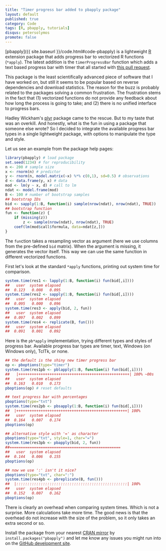```yaml
---
title: "Timer progress bar added to pbapply package"
layout: default
published: true
category: Code
tags: [R, pbapply, tutorials]
disqus: petersolymos
promote: false
---
```


[pbapply]({{ site.baseurl }}/code.html#code-pbapply)
is a lightweight [R](http://www.r-project.org) extension package
that adds progress bar to vectorized R functions (`*apply`).
The latest addition is the `timerProgressBar` function which adds a text based
progress bar with timer that all started with
[this pull request](https://github.com/psolymos/pbapply/pull/4).

This package is the least scientifically advanced piece of software
that I have worked on, but still it seems to be popular based on
reverse dependencies and download statistics.
The reason for the buzz is probably related to the packages
solving a common frustration. The frustration stems in the
fact that (1) vectorized functions do not provide any feedback
about how long the process is going to take;
and (2) there is no unified interface to progress bars.

Hadley Wickham's [plyr](https://cran.r-project.org/web/packages/plyr/index.html) package came to the rescue. But to my taste that was an overkill. And honestly,
what is the fun in using a package that someone else wrote?
So I decided to integrate the available progress bar types in a single
lightweight package, with options to manipulate the type and style.

Let us see an example from the package help pages:

```r
library(pbapply) # load package
set.seed(1234) # for reproducibility
n <- 200 # sample size
x <- rnorm(n) # predictor
y <- rnorm(n, model.matrix(~x) %*% c(0,1), sd=0.5) # observations
d <- data.frame(y, x) # data
mod <- lm(y ~ x, d) # call to lm
ndat <- model.frame(mod)
B <- 100 # number of bootstrap samples
## bootstrap IDs
bid <- sapply(1:B, function(i) sample(nrow(ndat), nrow(ndat), TRUE))
## bootstrap function
fun <- function(z) {
    if (missing(z))
        z <- sample(nrow(ndat), nrow(ndat), TRUE)
    coef(lm(mod$call$formula, data=ndat[z,]))
}
```

The `fun`ction takes a resampling vector as argument (here we use
columns from the pre-defined `bid` matrix). When the argument is missing,
it generates the vector itself. This way we can use the same
function in different vectorized functions.

First let's look at the standard `*apply` functions, printing out
system time for comparison.

```r
system.time(res1 <- lapply(1:B, function(i) fun(bid[,i])))
##   user  system elapsed
##  0.123   0.008   0.095
system.time(res2 <- sapply(1:B, function(i) fun(bid[,i])))
##   user  system elapsed
##  0.095   0.000   0.096
system.time(res3 <- apply(bid, 2, fun))
##   user  system elapsed
##  0.097   0.002   0.099
system.time(res4 <- replicate(B, fun()))
##   user  system elapsed
##  0.091   0.001   0.092
```

Here is the `pb*apply` implementation, trying different types and
styles of progress bar. Available progress bar types are timer, text,
Windows (on Windows only), TclTk, or none.

```r
## the default is the shiny new timer progress bar
op <- pboptions(type="timer")
system.time(res1pb <- pblapply(1:B, function(i) fun(bid[,i])))
##   |++++++++++++++++++++++++++++++++++++++++++++++++++| 100% ~00s         
##   user  system elapsed
##  0.163   0.010   0.173
pboptions(op) # reset defaults

## text progress bar with percentages
pboptions(type="txt")
system.time(res2pb <- pbsapply(1:B, function(i) fun(bid[,i])))
##  |++++++++++++++++++++++++++++++++++++++++++++++++++| 100%
##   user  system elapsed
##  0.164   0.007   0.174
pboptions(op)

## alternative style with '=' as character
pboptions(type="txt", style=1, char="=")
system.time(res3pb <- pbapply(bid, 2, fun))
##==================================================
##   user  system elapsed
##  0.144   0.006   0.155
pboptions(op)

## now we use ':' isn't it nice?
pboptions(type="txt", char=":")
system.time(res4pb <- pbreplicate(B, fun()))
##  |::::::::::::::::::::::::::::::::::::::::::::::::::| 100%
##   user  system elapsed
##  0.152   0.007   0.162
pboptions(op)
```

There is clearly an overhead when comparing system times.
Which is not a surprise. More calculations take more time.
The good news is that the overhead do not increase
with the size of the problem, so it only takes an extra second or so.

Install the package from your nearest
[CRAN mirror](https://cran.r-project.org/mirrors.html)
by `install.packages("pbapply")` and
let me know any issues you might run into
on the [GitHub development site](https://github.com/psolymos/pbapply/issues).
